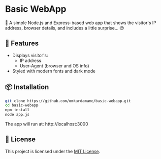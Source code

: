 # Basic WebApp

🚀 A simple Node.js and Express-based web app that shows the visitor's IP address, browser details, and includes a little surprise... 😉

## 🔧 Features

- Displays visitor's:
  - IP address
  - User-Agent (browser and OS info)
- Styled with modern fonts and dark mode

## 📦 Installation

```bash
git clone https://github.com/omkardamame/basic-webapp.git
cd basic-webapp
npm install
node app.js
```

The app will run at: http://localhost:3000

## 🧾 License

This project is licensed under the [MIT License](LICENSE).
